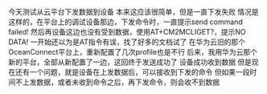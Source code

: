 今天测试从云平台下发数据到设备
本来这应该很简单，但是一直下发失败
情况是这样的，在平台上的调试设备那边，下发命令时，一直提示send command failed!
然后再设备这边也没有受到数据，使用AT+CM2MCLIGET?，提示NO DATA!
一开始还以为是AT指令有误，找了好多的文档试了
在华为云旧的那个OceanConnect平台上，重新配置了几次profile也是不行
后来，我用华为云那个新的平台，全部从新配置了一边，这回终于发送成功了
设备成功收到数据
但是现在还有一个问题，就是设备在上发数据后，可以接收到下发的命令
但如果一段时间不上发数据，或者未收到命令之后，再下发命令，则会收不到数据 